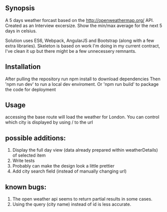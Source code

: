 ## Synopsis

A 5 days weather forcast based on the http://openweathermap.org/ API.
Created as an Interview excersize.
Show the min/max average for the next 5 days in celsius.

Solution uses ES6, Webpack, AngularJS and Bootstrap (along with a few extra libraries).
Skeleton is based on work I'm doing in my current contract, I've clean it up but there might be a few unnecessery remnants. 

## Installation

After pulling the repository run npm install to download dependencies
Then 'npm run dev' to run a local dev enviroment.
Or 'npm run build' to package the code for deployment

## Usage
accessing the base route will load the weather for London. 
You can control which city is displayed by using /<cityname> to the url

## possible additions:
1. Display the full day view (data already prepared within weatherDetails) of selected item
2. Write tests
3. Probably can make the design look a little prettier
4. Add city search field (instead of manually changing url)

## known bugs:
1. The open weather api seems to return partial results in some cases.
2. Using the query (city name) instead of id is less accurate.
